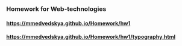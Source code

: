 ### Homework for Web-technologies
#### https://mmedvedskya.github.io/Homework/hw1
#### https://mmedvedskya.github.io/Homework/hw1/typography.html
